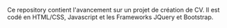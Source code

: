 Ce repository contient l'avancement sur un projet de création de CV.
Il est codé en HTML/CSS, Javascript et les Frameworks JQuery et Bootstrap.
